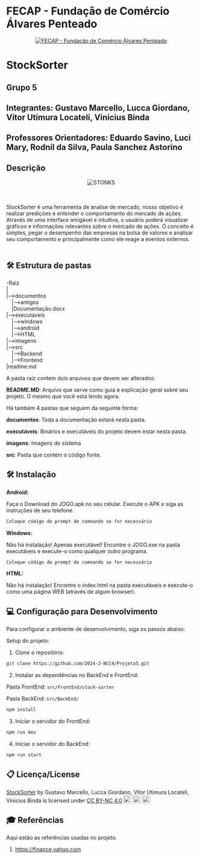 # FECAP - Fundação de Comércio Álvares Penteado

<p align="center">
<a href= "https://www.fecap.br/"><img src="https://encrypted-tbn0.gstatic.com/images?q=tbn:ANd9GcRhZPrRa89Kma0ZZogxm0pi-tCn_TLKeHGVxywp-LXAFGR3B1DPouAJYHgKZGV0XTEf4AE&usqp=CAU" alt="FECAP - Fundação de Comércio Álvares Penteado" border="0"></a>
</p>

# StockSorter

## Grupo 5

## Integrantes: Gustavo Marcello, Lucca Giordano, Vitor Utimura Locateli, Vinicius Binda
## Professores Orientadores: Eduardo Savino, Luci Mary, Rodnil da Silva, Paula Sanchez Astorino

## Descrição

<p align="center">
<img src="https://s2-techtudo.glbimg.com/mBdu7y0sX_cbKnieGIleTst1ADY=/0x0:825x619/984x0/smart/filters:strip_icc()/i.s3.glbimg.com/v1/AUTH_08fbf48bc0524877943fe86e43087e7a/internal_photos/bs/2020/u/n/83nNsCQ8SWRrziGD1mAw/stonks-meme.png" alt="STONKS" border="0">
</p>

<br><br>
StockSorter é uma ferramenta de analise de mercado, nosso objetivo é realizar predições e entender o comportamento do mercado de ações. Através de uma interface amigável e intuitiva, o usuário poderá visualizar gráficos e informações relevantes sobre o mercado de ações. O conceito é simples, pegar o desempenho das empresas na bolsa de valores e analisar seu comportamento e principalmente como ele reage a eventos externos.
<br><br>

## 🛠 Estrutura de pastas

-Raiz<br>
|<br>
|-->documentos<br>
  &emsp;|-->antigos<br>
  &emsp;|Documentação.docx<br>
|-->executáveis<br>
  &emsp;|-->windows<br>
  &emsp;|-->android<br>
  &emsp;|-->HTML<br>
|-->imagens<br>
|-->src<br>
  &emsp;|-->Backend<br>
  &emsp;|-->Frontend<br>
|readme.md<br>

A pasta raiz contem dois arquivos que devem ser alterados:

<b>README.MD</b>: Arquivo que serve como guia e explicação geral sobre seu projeto. O mesmo que você está lendo agora.

Há também 4 pastas que seguem da seguinte forma:

<b>documentos</b>: Toda a documentação estará nesta pasta.

<b>executáveis</b>: Binários e executáveis do projeto devem estar nesta pasta.

<b>imagens</b>: Imagens do sistema

<b>src</b>: Pasta que contém o código fonte.

## 🛠 Instalação

<b>Android:</b>

Faça o Download do JOGO.apk no seu celular.
Execute o APK e siga as instruções de seu telefone.

```sh
Coloque código do prompt de comnando se for necessário
```

<b>Windows:</b>

Não há instalação! Apenas executável!
Encontre o JOGO.exe na pasta executáveis e execute-o como qualquer outro programa.

```sh
Coloque código do prompt de comnando se for necessário
```

<b>HTML:</b>

Não há instalação!
Encontre o index.html na pasta executáveis e execute-o como uma página WEB (através de algum browser).

## 💻 Configuração para Desenvolvimento

Para configurar o ambiente de desenvolvimento, siga os passos abaixo:

Setup do projeto:

1. Clone o repositório:

```sh
git clone https://github.com/2024-2-NCC4/Projeto5.git
```

2. Instalar as dependências no BackEnd e FrontEnd:

Pasta FrontEnd: `src/FrontEnd/stock-sorter`

Pasta BackEnd: `src/BackEnd/`

```sh
npm install
```

3. Iniciar o servidor do FrontEnd:

```sh
npm run dev
```

4. Iniciar o servidor do BackEnd:

```sh
npm run start
```


## 📋 Licença/License

<p xmlns:cc="http://creativecommons.org/ns#" xmlns:dct="http://purl.org/dc/terms/"><a property="dct:title" rel="cc:attributionURL" href="https://github.com/2024-2-NCC4/Projeto5">StockSorter</a> by <span property="cc:attributionName"> Gustavo Marcello, Lucca Giordano, Vitor Utimura Locateli, Vinicius Binda</span> is licensed under <a href="https://creativecommons.org/licenses/by-nc/4.0/?ref=chooser-v1" target="_blank" rel="license noopener noreferrer" style="display:inline-block;">CC BY-NC 4.0<img style="height:22px!important;margin-left:3px;vertical-align:text-bottom;" src="https://mirrors.creativecommons.org/presskit/icons/cc.svg?ref=chooser-v1" alt=""><img style="height:22px!important;margin-left:3px;vertical-align:text-bottom;" src="https://mirrors.creativecommons.org/presskit/icons/by.svg?ref=chooser-v1" alt=""><img style="height:22px!important;margin-left:3px;vertical-align:text-bottom;" src="https://mirrors.creativecommons.org/presskit/icons/nc.svg?ref=chooser-v1" alt=""></a></p>


## 🎓 Referências

Aqui estão as referências usadas no projeto.

1. <https://finance.yahoo.com>